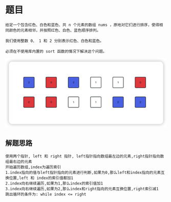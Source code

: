 <!--
 * @Date: 2023-03-02 14:56:40
 * @Author: Bruce
 * @Description: Solve the problem of leetcode 75
-->
# 题目

```
给定一个包含红色、白色和蓝色、共 n 个元素的数组 nums ，原地对它们进行排序，使得相同颜色的元素相邻，并按照红色、白色、蓝色顺序排列。

我们使用整数 0、 1 和 2 分别表示红色、白色和蓝色。

必须在不使用库内置的 sort 函数的情况下解决这个问题。
```

<img src="./../images/medium/75.png">

## 解题思路

```
使用两个指针, left 和 right 指针, left指针指向数组最左边的元素,right指针指向数组最右边的元素
开始遍历数组,index为遍历索引
1.index指向的值与left指针指向的元素进行判断,如果为0,那么left和index指向的元素互换位置,left 和 index的索引值都加1
2.index向右继续遍历,如果为1,那么index的索引值加1
3.index向右继续遍历,如果为2,那么index和right指向的元素互换位置,right索引减1
跳出循环的条件为: while index <= right
```
